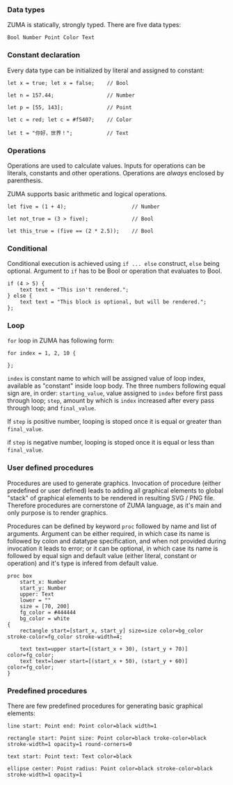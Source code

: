 
### Data types
    
ZUMA is statically, strongly typed. There are five data types:

    Bool Number Point Color Text

### Constant declaration

Every data type can be initialized by literal and assigned to constant:

    let x = true; let x = false;    // Bool

    let n = 157.44;                 // Number

    let p = [55, 143];              // Point

    let c = red; let c = #f5407;    // Color

    let t = "你好，世界！";           // Text

### Operations

Operations are used to calculate values. Inputs for operations can be literals, constants and other operations. Operations are *always* enclosed by parenthesis.

ZUMA supports basic arithmetic and logical operations.

    let five = (1 + 4);                     // Number

    let not_true = (3 > five);              // Bool

    let this_true = (five == (2 * 2.5));    // Bool

### Conditional

Conditional execution is achieved using `if ... else` construct, `else` being optional. Argument to `if` has to be Bool or operation that evaluates to Bool.

    if (4 > 5) {
        text text = "This isn't rendered.";
    } else {
        text text = "This block is optional, but will be rendered.";
    };

### Loop

`for` loop in ZUMA has following form:

    for index = 1, 2, 10 {
        
    };

`index` is constant name to which will be assigned value of loop index, available as "constant" inside loop body. The three numbers following equal sign are, in order: `starting_value`, value assigned to `index` before first pass through loop; `step`, amount by which is `index` increased after every pass through loop; and `final_value`.

If `step` is positive number, looping is stoped once it is equal or greater than `final_value`.

if `step` is negative number, looping is stoped once it is equal or less than `final_value`.

### User defined procedures

Procedures are used to generate graphics. Invocation of procedure (either predefined or user defined) leads to adding all graphical elements to global "stack" of graphical elements to be rendered in resulting SVG / PNG file. Therefore procedures are cornerstone of ZUMA language, as it's main and only purpose is to render graphics.

Procedures can be defined by keyword `proc` followed by name and list of arguments. Argument can be either required, in which case its name is followed by colon and datatype specification, and when not provided during invocation it leads to error; or it can be optional, in which case its name is followed by equal sign and default value (either literal, constant or operation) and it's type is infered from default value.

    proc box
        start_x: Number
        start_y: Number
        upper: Text
        lower = ""
        size = [70, 200]
        fg_color = #444444
        bg_color = white
    {
        rectangle start=[start_x, start_y] size=size color=bg_color stroke-color=fg_color stroke-width=4;

        text text=upper start=[(start_x + 30), (start_y + 70)] color=fg_color;
        text text=lower start=[(start_x + 50), (start_y + 60)] color=fg_color;
    }

### Predefined procedures

There are few predefined procedures for generating basic graphical elements:

    line start: Point end: Point color=black width=1
    
    rectangle start: Point size: Point color=black troke-color=black stroke-width=1 opacity=1 round-corners=0

    text start: Point text: Text color=black

    ellipse center: Point radius: Point color=black stroke-color=black stroke-width=1 opacity=1